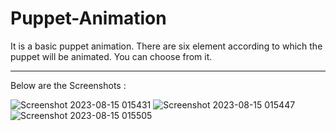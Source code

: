 
# Puppet-Animation
It is a basic puppet animation. There are six element according to which the puppet will be animated. You can choose from it.

---------------------------------------------------------------------------------------------------------------------------------------------
Below are the Screenshots :  

![Screenshot 2023-08-15 015431](https://github.com/Mohd-Adeen/Puppet-Animation/assets/85848523/8ce092ee-3c77-4da3-8b0e-687654bceed7)
![Screenshot 2023-08-15 015447](https://github.com/Mohd-Adeen/Puppet-Animation/assets/85848523/7508893c-9fb4-4238-b16b-39f01a730d4c)
![Screenshot 2023-08-15 015505](https://github.com/Mohd-Adeen/Puppet-Animation/assets/85848523/5305e1ad-9cc3-4ec4-ba85-09e4c251e394)




